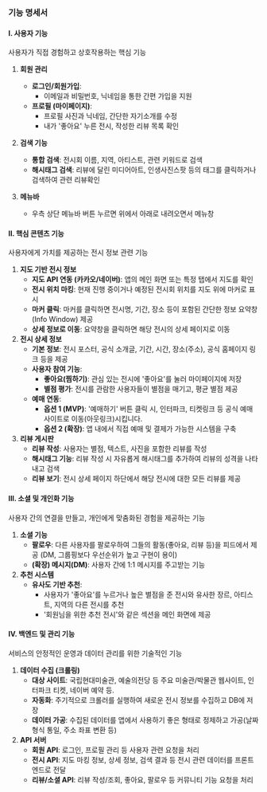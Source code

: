 ### **기능 명세서**

#### **I. 사용자 기능**

사용자가 직접 경험하고 상호작용하는 핵심 기능

1. **회원 관리**  
   * **로그인/회원가입**:  
     * 이메일과 비밀번호, 닉네임을 통한 간편 가입을 지원
   * **프로필 (마이페이지)**:  
     * 프로필 사진과 닉네임, 간단한 자기소개를 수정
     * 내가 '좋아요' 누른 전시, 작성한 리뷰 목록 확인
2. **검색 기능**  
   * **통합 검색**: 전시회 이름, 지역, 아티스트, 관련 키워드로 검색
   * **해시태그 검색**: 리뷰에 달린 미디어아트, 인생사진스팟 등의 태그를 클릭하거나 검색하여 관련 리뷰확인
  
3. **메뉴바**
   * 우측 상단 메뉴바 버튼 누르면 위에서 아래로 내려오면서 메뉴창

#### **II. 핵심 콘텐츠 기능**

사용자에게 가치를 제공하는 전시 정보 관련 기능

1. **지도 기반 전시 정보**  
   * **지도 API 연동 (카카오/네이버)**: 앱의 메인 화면 또는 특정 탭에서 지도를 확인 
   * **전시 위치 마킹**: 현재 진행 중이거나 예정된 전시회 위치를 지도 위에 마커로 표시
   * **마커 클릭**: 마커를 클릭하면 전시명, 기간, 장소 등이 포함된 간단한 정보 요약창(Info Window) 제공
   * **상세 정보로 이동**: 요약창을 클릭하면 해당 전시의 상세 페이지로 이동
2. **전시 상세 정보**  
   * **기본 정보**: 전시 포스터, 공식 소개글, 기간, 시간, 장소(주소), 공식 홈페이지 링크 등을 제공  
   * **사용자 참여 기능**:  
     * **좋아요(찜하기)**: 관심 있는 전시에 '좋아요'를 눌러 마이페이지에 저장
     * **별점 평가**: 전시를 관람한 사용자들이 별점을 매기고, 평균 별점 제공
   * **예매 연동**:  
     * **옵션 1 (MVP)**: '예매하기' 버튼 클릭 시, 인터파크, 티켓링크 등 공식 예매 사이트로 이동(아웃링크)시킵니다.  
     * **옵션 2 (확장)**: 앱 내에서 직접 예매 및 결제가 가능한 시스템을 구축
3. **리뷰 게시판**  
   * **리뷰 작성**: 사용자는 별점, 텍스트, 사진을 포함한 리뷰를 작성
   * **해시태그 기능**: 리뷰 작성 시 자유롭게 해시태그를 추가하여 리뷰의 성격을 나타내고 검색
   * **리뷰 보기**: 전시 상세 페이지 하단에서 해당 전시에 대한 모든 리뷰를 제공

#### **III. 소셜 및 개인화 기능**

사용자 간의 연결을 만들고, 개인에게 맞춤화된 경험을 제공하는 기능

1. **소셜 기능**  
   * **팔로우**: 다른 사용자를 팔로우하여 그들의 활동(좋아요, 리뷰 등)을 피드에서 제공 (DM, 그룹핑보다 우선순위가 높고 구현이 용이)  
   * **(확장) 메시지(DM)**: 사용자 간에 1:1 메시지를 주고받는 기능
2. **추천 시스템**  
   * **유사도 기반 추천**:  
     * 사용자가 '좋아요'를 누르거나 높은 별점을 준 전시와 유사한 장르, 아티스트, 지역의 다른 전시를 추천
     * '회원님을 위한 추천 전시'와 같은 섹션을 메인 화면에 제공

#### **IV. 백엔드 및 관리 기능**

서비스의 안정적인 운영과 데이터 관리를 위한 기술적인 기능

1. **데이터 수집 (크롤링)**  
   * **대상 사이트**: 국립현대미술관, 예술의전당 등 주요 미술관/박물관 웹사이트, 인터파크 티켓, 네이버 예약 등.  
   * **자동화**: 주기적으로 크롤러를 실행하여 새로운 전시 정보를 수집하고 DB에 저장
   * **데이터 가공**: 수집된 데이터를 앱에서 사용하기 좋은 형태로 정제하고 가공(날짜 형식 통일, 주소 좌표 변환 등)  
2. **API 서버**  
   * **회원 API**: 로그인, 프로필 관리 등 사용자 관련 요청을 처리
   * **전시 API**: 지도 마킹 정보, 상세 정보, 검색 결과 등 전시 관련 데이터를 프론트엔드로 전달 
   * **리뷰/소셜 API**: 리뷰 작성/조회, 좋아요, 팔로우 등 커뮤니티 기능 요청을 처리
